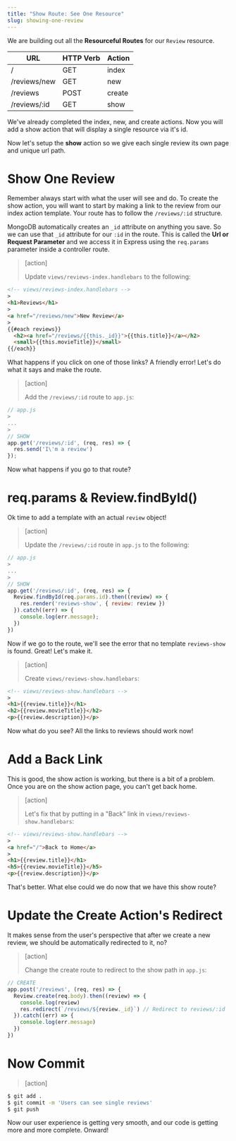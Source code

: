 ```yaml
---
title: "Show Route: See One Resource"
slug: showing-one-review
---
```


We are building out all the **Resourceful Routes** for our `Review` resource.

| URL              | HTTP Verb | Action  |
|------------------|-----------|---------|
| /                | GET       | index   |
| /reviews/new     | GET       | new     |
| /reviews         | POST      | create  |
| /reviews/:id     | GET       | show    |

We've already completed the index, new, and create actions. Now you will add a show action that will display a single resource via it's id.

Now let's setup the **show** action so we give each single review its own page and unique url path.

# Show One Review

Remember always start with what the user will see and do. To create the show action, you will want to start by making a link to the review from our index action template. Your route has to follow the `/reviews/:id` structure.

MongoDB automatically creates an `_id` attribute on anything you save. So we can use that `_id` attribute for our `:id` in the route. This is called the **Url or Request Parameter** and we access it in Express using the `req.params` parameter inside a controller route.

> [action]
>
> Update `views/reviews-index.handlebars` to the following:
>
```html
<!-- views/reviews-index.handlebars -->
>
<h1>Reviews</h1>
>
<a href="/reviews/new">New Review</a>
>
{{#each reviews}}
  <h2><a href="/reviews/{{this._id}}">{{this.title}}</a></h2>
  <small>{{this.movieTitle}}</small>
{{/each}}
```

What happens if you click on one of those links? A friendly error! Let's do what it says and make the route.

> [action]
>
> Add the `/reviews/:id` route to `app.js`:
>
```js
// app.js
>
...
>
// SHOW
app.get('/reviews/:id', (req, res) => {
  res.send('I\'m a review')
});
```

Now what happens if you go to that route?

# req.params & Review.findById()

Ok time to add a template with an actual `review` object!

> [action]
>
> Update the `/reviews/:id` route in `app.js` to the following:
>
```js
// app.js
>
...
>
// SHOW
app.get('/reviews/:id', (req, res) => {
  Review.findById(req.params.id).then((review) => {
    res.render('reviews-show', { review: review })
  }).catch((err) => {
    console.log(err.message);
  })
})
```

Now if we go to the route, we'll see the error that no template `reviews-show` is found. Great! Let's make it.

> [action]
>
> Create `views/reviews-show.handlebars`:
>
```html
<!-- views/reviews-show.handlebars -->
>
<h1>{{review.title}}</h1>
<h2>{{review.movieTitle}}</h2>
<p>{{review.description}}</p>
```

Now what do you see? All the links to reviews should work now!

# Add a Back Link

This is good, the show action is working, but there is a bit of a problem. Once you are on the show action page, you can't get back home.

> [action]
>
> Let's fix that by putting in a "Back" link in `views/reviews-show.handlebars`:
>
```html
<!-- views/reviews-show.handlebars -->
>
<a href="/">Back to Home</a>
>
<h1>{{review.title}}</h1>
<h5>{{review.movieTitle}}</h5>
<p>{{review.description}}</p>
```

That's better. What else could we do now that we have this show route?

# Update the Create Action's Redirect

It makes sense from the user's perspective that after we create a new review, we should be automatically redirected to it, no?

> [action]
>
> Change the create route to redirect to the show path in `app.js`:
>
```js
// CREATE
app.post('/reviews', (req, res) => {
  Review.create(req.body).then((review) => {
    console.log(review)
    res.redirect(`/reviews/${review._id}`) // Redirect to reviews/:id
  }).catch((err) => {
    console.log(err.message)
  })
})
```

# Now Commit

> [action]
>
> 
```bash
$ git add .
$ git commit -m 'Users can see single reviews'
$ git push
```

Now our user experience is getting very smooth, and our code is getting more and more complete. Onward!
